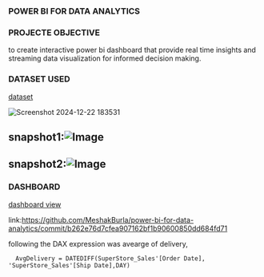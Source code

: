 ### POWER BI FOR DATA ANALYTICS

### PROJECTE OBJECTIVE

 to create interactive power bi dashboard that provide real time insights and streaming data visualization for informed decision making.

### DATASET USED

<a href="supply chain data dashboard.pbix">dataset</a>

![Screenshot 2024-12-22 183531](https://github.com/user-attachments/assets/e5fdbc95-60c0-436f-9df5-a18abc3b2e0c)
## snapshot1:![Image](https://github.com/user-attachments/assets/1857010a-25ac-4d57-8d1c-672e62e2a000)

## snapshot2:![Image](https://github.com/user-attachments/assets/ca307663-0bd3-4eb8-bdff-c8abe876aaa6)

### DASHBOARD

<a href="https://github.com/user-attachments/assets/71420941-40f7-488f-af81-d2161d52c898">dashboard view</a>

link:https://github.com/MeshakBurla/power-bi-for-data-analytics/commit/b262e76d7cfea907162bf1b90600850dd684fd71

following the DAX expression was avearge of delivery,

      AvgDelivery = DATEDIFF(SuperStore_Sales'[Order Date], 'SuperStore_Sales'[Ship Date],DAY)



